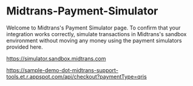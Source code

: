 # Midtrans-Payment-Simulator
Welcome to Midtrans's Payment Simulator page. To confirm that your integration works correctly, simulate transactions in Midtrans's sandbox environment without moving any money using the payment simulators provided here.


https://simulator.sandbox.midtrans.com

https://sample-demo-dot-midtrans-support-tools.et.r.appspot.com/api/checkout?paymentType=qris
